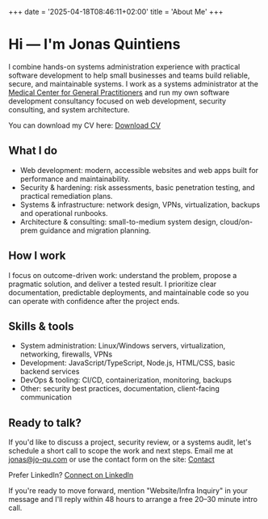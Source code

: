 +++
date = '2025-04-18T08:46:11+02:00'
title = 'About Me'
+++

# Hi — I'm Jonas Quintiens

I combine hands-on systems administration experience with practical software development to help small businesses and teams build reliable, secure, and maintainable systems. I work as a systems administrator at the <a href="https://mchinfo.be" target="_blank">Medical Center for General Practitioners</a> and run my own software development consultancy focused on web development, security consulting, and system architecture.

You can download my CV here: <a href="/files/CV_Jonas_Quintiens1.pdf" target="_blank">Download CV</a>

## What I do

- Web development: modern, accessible websites and web apps built for performance and maintainability.
- Security & hardening: risk assessments, basic penetration testing, and practical remediation plans.
- Systems & infrastructure: network design, VPNs, virtualization, backups and operational runbooks.
- Architecture & consulting: small-to-medium system design, cloud/on-prem guidance and migration planning.

## How I work

I focus on outcome-driven work: understand the problem, propose a pragmatic solution, and deliver a tested result. I prioritize clear documentation, predictable deployments, and maintainable code so you can operate with confidence after the project ends.

## Skills & tools

- System administration: Linux/Windows servers, virtualization, networking, firewalls, VPNs
- Development: JavaScript/TypeScript, Node.js, HTML/CSS, basic backend services
- DevOps & tooling: CI/CD, containerization, monitoring, backups
- Other: security best practices, documentation, client-facing communication

## Ready to talk?

If you'd like to discuss a project, security review, or a systems audit, let's schedule a short call to scope the work and next steps. Email me at [jonas@jo-qu.com](mailto:jonas@jo-qu.com?subject=Consultation%20request) or use the contact form on the site: <a href="/contact/">Contact</a>

Prefer LinkedIn? <a href="https://www.linkedin.com/in/jonas-quintiens-5838a01aa">Connect on LinkedIn</a>

If you're ready to move forward, mention "Website/Infra Inquiry" in your message and I'll reply within 48 hours to arrange a free 20–30 minute intro call.
